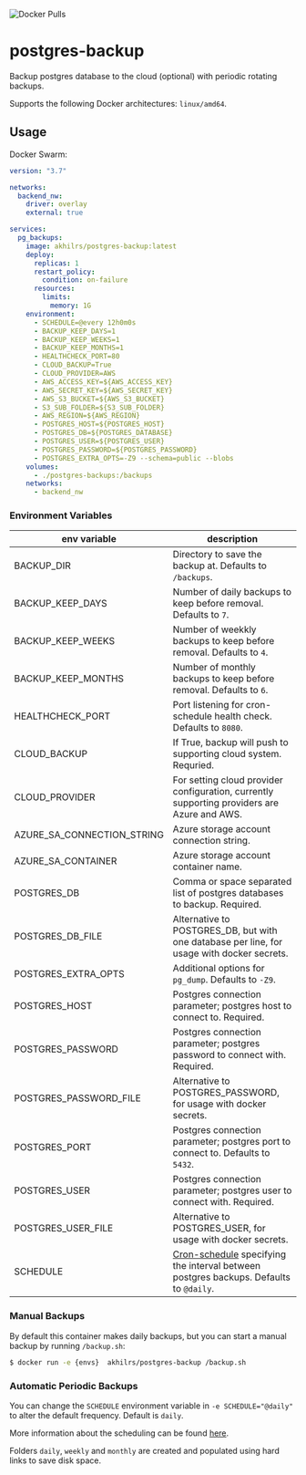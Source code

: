 ![Docker Pulls](https://hub.docker.com/repository/docker/akhilrs/postgres-backup)

# postgres-backup

Backup postgres database to the cloud (optional) with periodic rotating backups.

Supports the following Docker architectures: `linux/amd64`.

## Usage


Docker Swarm:
```yaml
version: "3.7"

networks:
  backend_nw:
    driver: overlay
    external: true

services:
  pg_backups:
    image: akhilrs/postgres-backup:latest
    deploy:
      replicas: 1
      restart_policy:
        condition: on-failure
      resources:
        limits:
          memory: 1G
    environment:
      - SCHEDULE=@every 12h0m0s
      - BACKUP_KEEP_DAYS=1
      - BACKUP_KEEP_WEEKS=1
      - BACKUP_KEEP_MONTHS=1
      - HEALTHCHECK_PORT=80
      - CLOUD_BACKUP=True
      - CLOUD_PROVIDER=AWS
      - AWS_ACCESS_KEY=${AWS_ACCESS_KEY}
      - AWS_SECRET_KEY=${AWS_SECRET_KEY}
      - AWS_S3_BUCKET=${AWS_S3_BUCKET}
      - S3_SUB_FOLDER=${S3_SUB_FOLDER}
      - AWS_REGION=${AWS_REGION}
      - POSTGRES_HOST=${POSTGRES_HOST}
      - POSTGRES_DB=${POSTGRES_DATABASE}
      - POSTGRES_USER=${POSTGRES_USER}
      - POSTGRES_PASSWORD=${POSTGRES_PASSWORD}
      - POSTGRES_EXTRA_OPTS=-Z9 --schema=public --blobs
    volumes:
      - ./postgres-backups:/backups
    networks:
      - backend_nw

```

### Environment Variables

| env variable | description |
|--|--|
| BACKUP_DIR | Directory to save the backup at. Defaults to `/backups`. |
| BACKUP_KEEP_DAYS | Number of daily backups to keep before removal. Defaults to `7`. |
| BACKUP_KEEP_WEEKS | Number of weekkly backups to keep before removal. Defaults to `4`. |
| BACKUP_KEEP_MONTHS | Number of monthly backups to keep before removal. Defaults to `6`. |
| HEALTHCHECK_PORT | Port listening for cron-schedule health check. Defaults to `8080`. |
| CLOUD_BACKUP |  If True, backup will push to supporting cloud system. Requried. |
| CLOUD_PROVIDER | For setting cloud provider configuration, currently supporting providers are Azure and AWS. |
| AZURE_SA_CONNECTION_STRING | Azure storage account connection string. |
| AZURE_SA_CONTAINER | Azure storage account container name. |
| POSTGRES_DB | Comma or space separated list of postgres databases to backup. Required. |
| POSTGRES_DB_FILE | Alternative to POSTGRES_DB, but with one database per line, for usage with docker secrets. |
| POSTGRES_EXTRA_OPTS | Additional options for `pg_dump`. Defaults to `-Z9`. |
| POSTGRES_HOST | Postgres connection parameter; postgres host to connect to. Required. |
| POSTGRES_PASSWORD | Postgres connection parameter; postgres password to connect with. Required. |
| POSTGRES_PASSWORD_FILE | Alternative to POSTGRES_PASSWORD, for usage with docker secrets. |
| POSTGRES_PORT | Postgres connection parameter; postgres port to connect to. Defaults to `5432`. |
| POSTGRES_USER | Postgres connection parameter; postgres user to connect with. Required. |
| POSTGRES_USER_FILE | Alternative to POSTGRES_USER, for usage with docker secrets. |
| SCHEDULE | [Cron-schedule](http://godoc.org/github.com/robfig/cron#hdr-Predefined_schedules) specifying the interval between postgres backups. Defaults to `@daily`. |


### Manual Backups

By default this container makes daily backups, but you can start a manual backup by running `/backup.sh`:

```sh
$ docker run -e {envs}  akhilrs/postgres-backup /backup.sh
```

### Automatic Periodic Backups

You can change the `SCHEDULE` environment variable in `-e SCHEDULE="@daily"` to alter the default frequency. Default is `daily`.

More information about the scheduling can be found [here](http://godoc.org/github.com/robfig/cron#hdr-Predefined_schedules).

Folders `daily`, `weekly` and `monthly` are created and populated using hard links to save disk space.
